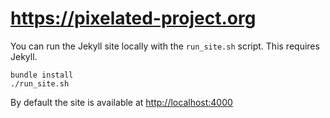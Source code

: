 https://pixelated-project.org
=============================

You can run the Jekyll site locally with the `run_site.sh` script. This requires Jekyll.

    bundle install
    ./run_site.sh

By default the site is available at [http://localhost:4000](http://localhost:4000)
    
